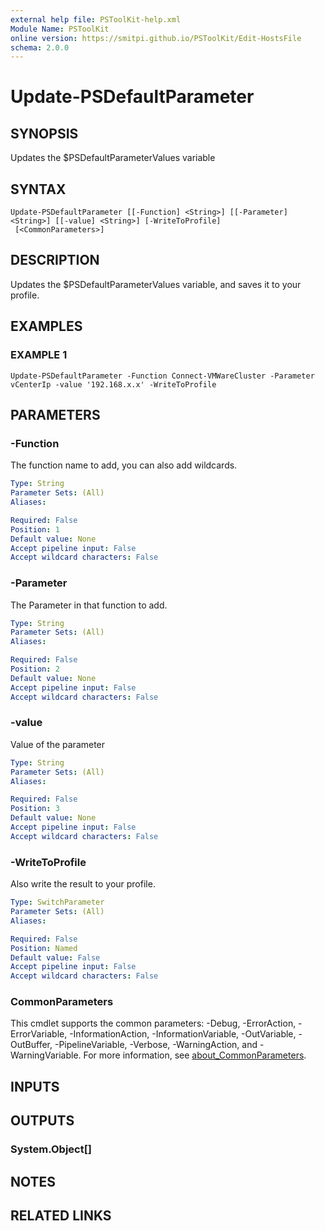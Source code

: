 ```yaml
---
external help file: PSToolKit-help.xml
Module Name: PSToolKit
online version: https://smitpi.github.io/PSToolKit/Edit-HostsFile
schema: 2.0.0
---
```


# Update-PSDefaultParameter

## SYNOPSIS
Updates the $PSDefaultParameterValues variable

## SYNTAX

```
Update-PSDefaultParameter [[-Function] <String>] [[-Parameter] <String>] [[-value] <String>] [-WriteToProfile]
 [<CommonParameters>]
```

## DESCRIPTION
Updates the $PSDefaultParameterValues variable, and saves it to your profile.

## EXAMPLES

### EXAMPLE 1
```
Update-PSDefaultParameter -Function Connect-VMWareCluster -Parameter vCenterIp -value '192.168.x.x' -WriteToProfile
```

## PARAMETERS

### -Function
The function name to add, you can also add wildcards.

```yaml
Type: String
Parameter Sets: (All)
Aliases:

Required: False
Position: 1
Default value: None
Accept pipeline input: False
Accept wildcard characters: False
```

### -Parameter
The Parameter in that function to add.

```yaml
Type: String
Parameter Sets: (All)
Aliases:

Required: False
Position: 2
Default value: None
Accept pipeline input: False
Accept wildcard characters: False
```

### -value
Value of the parameter

```yaml
Type: String
Parameter Sets: (All)
Aliases:

Required: False
Position: 3
Default value: None
Accept pipeline input: False
Accept wildcard characters: False
```

### -WriteToProfile
Also write the result to your profile.

```yaml
Type: SwitchParameter
Parameter Sets: (All)
Aliases:

Required: False
Position: Named
Default value: False
Accept pipeline input: False
Accept wildcard characters: False
```

### CommonParameters
This cmdlet supports the common parameters: -Debug, -ErrorAction, -ErrorVariable, -InformationAction, -InformationVariable, -OutVariable, -OutBuffer, -PipelineVariable, -Verbose, -WarningAction, and -WarningVariable. For more information, see [about_CommonParameters](http://go.microsoft.com/fwlink/?LinkID=113216).

## INPUTS

## OUTPUTS

### System.Object[]
## NOTES

## RELATED LINKS
